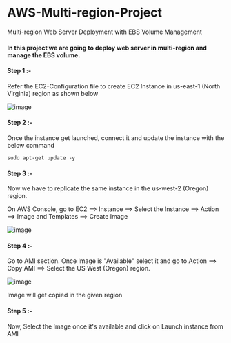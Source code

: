 # AWS-Multi-region-Project
Multi-region Web Server Deployment with EBS Volume Management

#### In this project we are going to deploy web server in multi-region and manage the EBS volume.

#### Step 1 :-

Refer the EC2-Configuration file to create EC2 Instance in us-east-1 (North Virginia) region as shown below

![image](https://github.com/ajaydabe/AWS-Multi-region-Project/assets/160045230/67570b2d-cbe0-47c1-9168-d16abaf0a7cc)

#### Step 2 :-

Once the instance get launched, connect it and update the instance with the below command

    sudo apt-get update -y

#### Step 3 :-

Now we have to replicate the same instance in the us-west-2 (Oregon) region.

On AWS Console, go to EC2 ==> Instance ==> Select the Instance ==> Action ==> Image and Templates ==> Create Image

![image](https://github.com/ajaydabe/AWS-Multi-region-Project/assets/160045230/53547154-c2d1-4d94-aaf3-5808366a9239)

#### Step 4 :-

Go to AMI section. Once Image is "Available" select it and go to Action ==> Copy AMI ==> Select the US West (Oregon) region.

![image](https://github.com/ajaydabe/AWS-Multi-region-Project/assets/160045230/4ef15ac9-33c5-4a4d-9cf3-5179b4074506)

Image will get copied in the given region

#### Step 5 :-

Now, Select the Image once it's available and click on Launch instance from AMI
